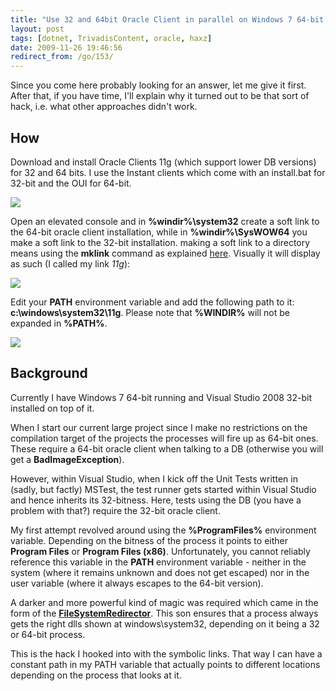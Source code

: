 ```yaml
---
title: "Use 32 and 64bit Oracle Client in parallel on Windows 7 64-bit for e.g. .NET Apps"
layout: post
tags: [dotnet, TrivadisContent, oracle, haxz]
date: 2009-11-26 19:46:56
redirect_from: /go/153/
---
```


Since you come here probably looking for an answer, let me give it first. After that, if you have time, I'll explain why it turned out to be that sort of hack, i.e. what other approaches didn't work.

## How

Download and install Oracle Clients 11g (which support lower DB versions) for 32 and 64 bits. I use the Instant clients which come with an install.bat for 32-bit and the OUI for 64-bit.

![](/files/images/oracle_folders.png)

Open an elevated console and in **%windir%\system32** create a soft link to the 64-bit oracle client installation, while in **%windir%\SysWOW64** you make a soft link to the 32-bit installation. making a soft link to a directory means using the **mklink** command as explained [here](http://www.howtogeek.com/howto/windows-vista/using-symlinks-in-windows-vista/). Visually it will display as such (I called my link _11g_):

![](/files/images/oracle_link.png)

Edit your **PATH** environment variable and add the following path to it: **c:\windows\system32\11g**. Please note that **%WINDIR%** will not be expanded in **%PATH%**.

![](/files/images/oracle_env.png)

## Background

Currently I have Windows 7 64-bit running and Visual Studio 2008 32-bit installed on top of it.

When I start our current large project since I make no restrictions on the compilation target of the projects the processes will fire up as 64-bit ones. These require a 64-bit oracle client when talking to a DB (otherwise you will get a **BadImageException**).

However, within Visual Studio, when I kick off the Unit Tests written in (sadly, but factly) MSTest, the test runner gets started within Visual Studio and hence inherits its 32-bitness. Here, tests using the DB (you have a problem with that?) require the 32-bit oracle client.

My first attempt revolved around using the **%ProgramFiles%** environment variable. Depending on the bitness of the process it points to either **Program Files** or **Program Files (x86)**. Unfortunately, you cannot reliably reference this variable in the **PATH** environment variable - neither in the system (where it remains unknown and does not get escaped) nor in the user variable (where it always escapes to the 64-bit version).

A darker and more powerful kind of magic was required which came in the form of the [**FileSystemRedirector**](http://msdn.microsoft.com/en-us/library/aa384187(VS.85).aspx). This son ensures that a process always gets the right dlls shown at windows\system32, depending on it being a 32 or 64-bit process.

This is the hack I hooked into with the symbolic links. That way I can have a constant path in my PATH variable that actually points to different locations depending on the process that looks at it.